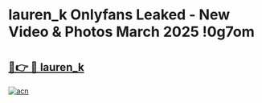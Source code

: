 # lauren_k Onlyfans Leaked - New Video & Photos March 2025 !0g7om

# <h2><a href="https://4q655h.iuczelnia.edu.pl?title=lauren_k&ref=0g7om">🔗👉 🔴 lauren_k</a></h2>

[![acn](https://github.com/user-attachments/assets/0f9c940e-d8b0-45ae-aac7-cd30a18b3e1c)](https://4q655h.iuczelnia.edu.pl?title=lauren_k&ref=0g7om)

